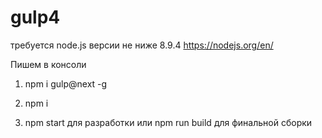 # gulp4

требуется node.js версии не ниже 8.9.4 https://nodejs.org/en/

Пишем в консоли 

1. npm i gulp@next -g

2. npm i

3. npm start для разработки или npm run build для финальной сборки
